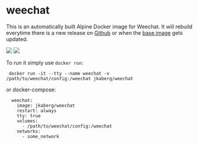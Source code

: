 weechat
===================

This is an automatically built Alpine Docker image for Weechat. It will rebuild everytime there is a new release on [Github](https://github.com/weechat/weechat/releases) or when the [base image](https://hub.docker.com/_/alpine/) gets updated.

[![](https://images.microbadger.com/badges/image/jkaberg/weechat.svg)](https://microbadger.com/images/jkaberg/weechat "Get your own image badge on microbadger.com") [![](https://images.microbadger.com/badges/version/jkaberg/weechat.svg)](https://microbadger.com/images/jkaberg/weechat "Get your own version badge on microbadger.com")

To run it simply use ```docker run```:

``` docker run -it --tty --name weechat -v /path/to/weechat/config:/weechat jkaberg/weechat```

or docker-compose:
```
  weechat:
    image: jkaberg/weechat
    restart: always
    tty: true
    volumes:
      - /path/to/weechat/config:/weechat
    networks:
      - some_network
```
